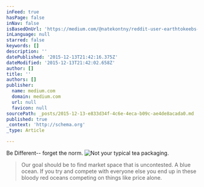 ```yaml
---
inFeed: true
hasPage: false
inNav: false
isBasedOnUrl: 'https://medium.com/@natekontny/reddit-user-earthtokeebs-posted-a-design-he-had-worked-on-for-his-client-natural-warrior-tea-90d6449cec3#.f7e43ijk2'
inLanguage: null
starred: false
keywords: []
description: ''
datePublished: '2015-12-13T21:42:16.375Z'
dateModified: '2015-12-13T21:42:02.658Z'
author: []
title: ''
authors: []
publisher:
  name: medium.com
  domain: medium.com
  url: null
  favicon: null
sourcePath: _posts/2015-12-13-e833d34f-4c6e-4eca-b09c-ae4de8acada0.md
published: true
_context: 'http://schema.org'
_type: Article

---
```

Be Different-- forget the norm.
![Not your typical tea packaging. ](https://i.imgur.com/iJKTspyl.jpg)

> Our goal should be to find market space that is uncontested. A blue ocean. If you try and compete with everyone else you end up in these bloody red oceans competing on things like price alone.